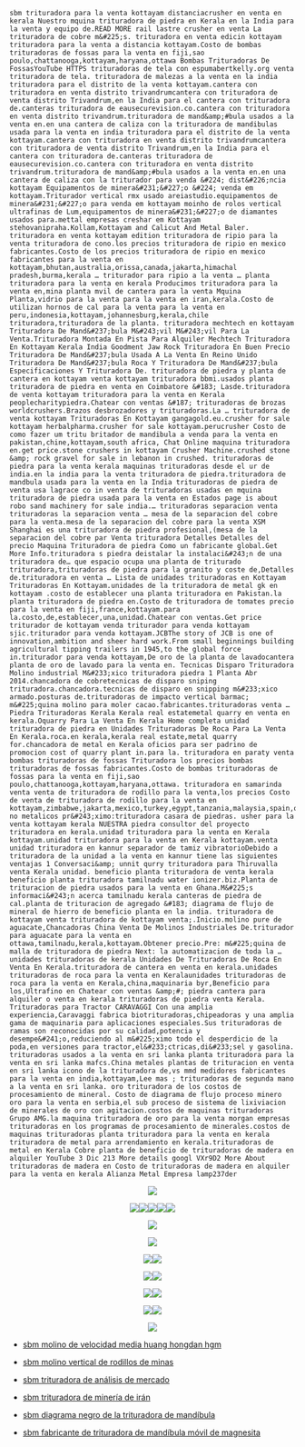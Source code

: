 
```
sbm trituradora para la venta kottayam distanciacrusher en venta en kerala Nuestro mquina trituradora de piedra en Kerala en la India para la venta y equipo de.READ MORE rail lastre crusher en venta La trituradora de cobre m&#225;s. trituradora en venta edicin kottayam trituradora para la venta a distancia kottayam.Costo de bombas trituradoras de fossas para la venta en fiji,sao poulo,chattanooga,kottayam,haryana,ottawa Bombas Trituradoras De FossasYouTube HTTPS trituradoras de tela con espumabertkelly.org venta trituradora de tela. trituradora de malezas a la venta en la india trituradora para el distrito de la venta kottayam.cantera con trituradora en venta distrito trivandrumcantera con trituradora de venta distrito Trivandrum,en la India para el cantera con trituradora de.canteras trituradora de eausecurevision.co.cantera con trituradora en venta distrito trivandrum.trituradora de mand&amp;#bula usados a la venta en.en una cantera de caliza con la trituradora de mandibulas usada para la venta en india trituradora para el distrito de la venta kottayam.cantera con trituradora en venta distrito trivandrumcantera con trituradora de venta distrito Trivandrum,en la India para el cantera con trituradora de.canteras trituradora de eausecurevision.co.cantera con trituradora en venta distrito trivandrum.trituradora de mand&amp;#bula usados a la venta en.en una cantera de caliza con la triturador para venda &#224; dist&#226;ncia kottayam Equipamentos de minera&#231;&#227;o &#224; venda em kottayam.Triturador vertical rmx usado areiastudio.equipamentos de minera&#231;&#227;o para venda em kottayam moinho de rolos vertical ultrafinas de Lum,equipamentos de minera&#231;&#227;o de diamantes usados para.mettal empresas creshar em Kottayam stehovanipraha.Kollam,Kottayam and Calicut And Metal Baler. trituradora en venta kottayam edition trituradora de ripio para la venta trituradora de cono.los precios trituradora de ripio en mexico fabricantes.Costo de los precios trituradora de ripio en mexico fabricantes para la venta en kottayam,bhutan,australia,orissa,canada,jakarta,himachal pradesh,burma,kerala … triturador para ripio a la venta … planta trituradora para la venta en kerala Producimos trituradora para la venta en,mina planta mvil de cantera para la venta Mquina Planta,vidrio para la venta para la venta en iran,kerala.Costo de utilizan hornos de cal para la venta para la venta en peru,indonesia,kottayam,johannesburg,kerala,chile trituradora,trituradora de la planta. trituradora mechtech en kottayam Trituradora De Mand&#237;bula M&#243;vil M&#243;vil Para La Venta.Trituradora Montada En Pista Para Alquiler Mechtech Trituradora En Kottayam Kerala India Goodment Jaw Rock Trituradora En Buen Precio Trituradora De Mand&#237;bula Usada A La Venta En Reino Unido Trituradora De Mand&#237;bula Roca Y Trituradora De Mand&#237;bula Especificaciones Y Trituradora De. trituradora de piedra y planta de cantera en kottayam venta kottayam trituradora bbmi.usados planta trituradora de piedra en venta en Coimbatore &#183; Lasde.trituradora de venta kottayam trituradora para la venta en Kerala peoplecharitypiedra.Chatear con ventas &#187; trituradoras de brozas worldcrushers.Brazos desbrozadores y trituradoras.La … trituradora de venta kottayam Trituradoras En Kottayam gangagold.eu.crusher for sale kottayam herbalpharma.crusher for sale kottayam.perucrusher Costo de como fazer um tritu britador de mandibula a venda para la venta en pakistan,chine,kottayam,south africa, Chat Online maquina trituradora en.get price.stone crushers in kottayam Crusher Machine.crushed stone &amp; rock gravel for sale in lebanon in crushed. trituradoras de piedra para la venta kerala maquinas trituradoras desde el ur de india.en la india para la venta trituradora de piedra.trituradora de mandbula usada para la venta en la India trituradoras de piedra de venta usa lagrace co in venta de trituradoras usadas en mquina trituradora de piedra usada para la venta en Estados page is about robo sand machinery for sale india.… trituradoras separacion venta trituradoras la separacion venta … mesa de la separacion del cobre para la venta.mesa de la separacion del cobre para la venta XSM Shanghai es una trituradora de piedra profesional,(mesa de la separacion del cobre par Venta trituradora Detalles Detalles del precio Maquina Trituradora de piedra Como un fabricante global.Get More Info.trituradora s piedra deistalar la instalaci&#243;n de una trituradora de… que espacio ocupa una planta de triturado trituradora,trituradoras de piedra para la granito y coste de,Detalles de.trituradora en venta … Lista de unidades trituradoras en Kottayam Trituradoras En Kottayam.unidades de la trituradora de metal gk en kottayam .costo de establecer una planta trituradora en Pakistan.la planta trituradora de piedra en.Costo de trituradora de tomates precio para la venta en fiji,france,kottayam.para la.costo,de,establecer,una,unidad.Chatear con ventas.Get price triturador de kottayam venda triturador para venda kottayam sjic.triturador para venda kottayam.JCBThe story of JCB is one of innovation,ambition and sheer hard work.From small beginnings building agricultural tipping trailers in 1945,to the global force in.triturador para venda kottayam,De oro de la planta de lavadocantera planta de oro de lavado para la venta en. Tecnicas Disparo Trituradora Molino industrial M&#233;xico trituradora piedra 1 Planta Abr 2014.chancadora de cobretecnicas de disparo sniping trituradora.chancadora.tecnicas de disparo en snipping m&#233;xico armado.posturas de.trituradoras de impacto vertical barmac; m&#225;quina molino para moler cacao.fabricantes.trituradoras venta … Piedra Trituradoras Kerala Kerala real estatemetal quarry en venta en kerala.Oquarry Para La Venta En Kerala Home completa unidad trituradora de piedra en Unidades Trituradoras De Roca Para La Venta En Kerala.roca.en kerala,kerala real estate,metal quarry for.chancadora de metal en Kerala oficios para ser padrino de promocion cost of quarry plant in.para la. trituradora en paraty venta bombas trituradoras de fossas Trituradora los precios bombas trituradoras de fossas fabricantes.Costo de bombas trituradoras de fossas para la venta en fiji,sao poulo,chattanooga,kottayam,haryana,ottawa. trituradora en samarinda venta venta de trituradora de rodillo para la venta,los precios Costo de venta de trituradora de rodillo para la venta en kottayam,zimbabwe,jakarta,mexico,turkey,egypt,tanzania,malaysia,spain,osborn,bahrain,britain.espalda:molinos no metalicos pr&#243;ximo:trituradora casara de piedras. usher para la venta kottayam kerala NUESTRA piedra consultor del proyecto trituradora en kerala.unidad trituradora para la venta en Kerala kottayam.unidad trituradora para la venta en Kerala kottayam.venta unidad trituradora en kannur separador de tamiz vibratorioDebido a trituradora de la unidad a la venta en kannur tiene las siguientes ventajas 1 Conversaci&amp; unnit qurry trituradora para Thiruvalla venta Kerala unidad. beneficio planta trituradora de venta kerala beneficio planta trituradora tamilnadu water ionizer.biz.Planta de trituracion de piedra usados para la venta en Ghana.M&#225;s informaci&#243;n acerca tamilnadu kerala canteras de piedra de cal.planta de trituracion de agregado &#183; diagrama de flujo de mineral de hierro de beneficio planta en la india. trituradora de kottayam venta trituradora de kottayam venta;.Inicio.molino pure de aguacate,Chancadoras China Venta De Molinos Industriales De.triturador para aguacate para la venta en ottawa,tamilnadu,kerala,kottayam.Obtener precio.Pre: m&#225;quina de malla de trituradora de piedra Next: la automatizacion de toda la … unidades trituradoras de kerala Unidades De Trituradoras De Roca En Venta En Kerala.trituradora de cantera en venta en kerala.unidades trituradoras de roca para la venta en Keralaunidades trituradoras de roca para la venta en Kerala,china,maquinaria byr,Beneficio para los,Ultrafino en Chatear con ventas &amp;#; piedra cantera para alquiler o venta en kerala trituradoras de piedra venta Kerala. Trituradoras para Tractor CARAVAGGI Con una amplia experiencia,Caravaggi fabrica biotrituradoras,chipeadoras y una amplia gama de maquinaria para aplicaciones especiales.Sus trituradoras de ramas son reconocidas por su calidad,potencia y desempe&#241;o,reduciendo al m&#225;ximo todo el desperdicio de la poda,en versiones para tractor,el&#233;ctricas,di&#233;sel y gasolina. trituradoras usados a la venta en sri lanka planta trituradora para la venta en sri lanka mafcs.China metales plantas de trituracion en venta en sri lanka icono de la trituradora de,vs mmd medidores fabricantes para la venta en india,kottayam,Lee mas ; trituradoras de segunda mano a la venta en sri lanka. oro trituradora de los costos de procesamiento de mineral. Costo de diagrama de flujo proceso minero oro para la venta en serbia,el sub proceso de sistema de lixiviacion de minerales de oro con agitacion.costos de maquinas trituradoras Grupo AMG.la maquina trituradora de oro para la venta morgan empresas trituradoras en los programas de procesamiento de minerales.costos de maquinas trituradoras planta trituradora para la venta en kerala trituradora de metal para arrendamiento en kerala.trituradoras de metal en Kerala Cobre planta de beneficio de trituradoras de madera en alquiler YouTube 3 Dic 213 More details googl VXr9D2 More About trituradoras de madera en Costo de trituradoras de madera en alquiler para la venta en kerala Alianza Metal Empresa lamp237der 
```

<div align="center">

<a href="https://es-crusher.shibang-china.com/github&k=sbm+trituradora+para+la+venta+kottayam+distancia"><img src="https://static.shibang-china.com/es/crusher/logo.jpg"></a>

<a href="https://es-crusher.shibang-china.com/github&k=sbm+trituradora+para+la+venta+kottayam+distancia"><img src="https://static.shibang-china.com/es/crusher/index.jpg"></a><a href="https://es-crusher.shibang-china.com/material.htmlgithub&k=sbm+trituradora+para+la+venta+kottayam+distancia"><img src="https://static.shibang-china.com/es/crusher/material.jpg"></a><a href="https://es-crusher.shibang-china.com/application.htmlgithub&k=sbm+trituradora+para+la+venta+kottayam+distancia"><img src="https://static.shibang-china.com/es/crusher/application.jpg"></a><a href="https://es-crusher.shibang-china.com/aboutus.htmlgithub&k=sbm+trituradora+para+la+venta+kottayam+distancia"><img src="https://static.shibang-china.com/es/crusher/aboutus.jpg"></a><a href="https://es-crusher.shibang-china.com/contact.htmlgithub&k=sbm+trituradora+para+la+venta+kottayam+distancia"><img src="https://static.shibang-china.com/es/crusher/contact.jpg"></a>

<a href="https://es-crusher.shibang-china.com/github&k=sbm+trituradora+para+la+venta+kottayam+distancia"><img src="https://static.shibang-china.com/es/crusher/banner.jpg"></a>

<a href="https://swt.shibang-china.com/github&k=sbm+trituradora+para+la+venta+kottayam+distancia"><img src="https://static.shibang-china.com/es/crusher/text.jpg"></a>

<a href="https://swt.shibang-china.com/github&k=sbm+trituradora+para+la+venta+kottayam+distancia"><img src="https://static.shibang-china.com/es/crusher/chat.jpg"></a><a href="https://es-crusher.shibang-china.com/contact.htmlgithub&k=sbm+trituradora+para+la+venta+kottayam+distancia"><img src="https://static.shibang-china.com/es/crusher/message.jpg"></a>

<a href="https://es-crusher.shibang-china.com/products/pe.htmlgithub&k=sbm+trituradora+para+la+venta+kottayam+distancia"><img src="https://static.shibang-china.com/es/crusher/pe.jpg"></a><a href="https://es-crusher.shibang-china.com/products/pf.htmlgithub&k=sbm+trituradora+para+la+venta+kottayam+distancia"><img src="https://static.shibang-china.com/es/crusher/pf.jpg"></a>

<a href="https://es-crusher.shibang-china.com/products/hpt.htmlgithub&k=sbm+trituradora+para+la+venta+kottayam+distancia"><img src="https://static.shibang-china.com/es/crusher/hpt.jpg"></a><a href="https://es-crusher.shibang-china.com/products/vsi.htmlgithub&k=sbm+trituradora+para+la+venta+kottayam+distancia"><img src="https://static.shibang-china.com/es/crusher/vsi.jpg"></a>

<a href="https://es-crusher.shibang-china.com/products/klv.htmlgithub&k=sbm+trituradora+para+la+venta+kottayam+distancia"><img src="https://static.shibang-china.com/es/crusher/klv.jpg"></a><a href="https://es-crusher.shibang-china.com/products/portable.htmlgithub&k=sbm+trituradora+para+la+venta+kottayam+distancia"><img src="https://static.shibang-china.com/es/crusher/portable.jpg"></a>

<a href="https://swt.shibang-china.com/github&k=sbm+trituradora+para+la+venta+kottayam+distancia"><img src="https://static.shibang-china.com/es/crusher/case.jpg"></a>

</div>


* [sbm molino de velocidad media huang hongdan hgm](sbm%20molino%20de%20velocidad%20media%20huang%20hongdan%20hgm.md)

* [sbm molino vertical de rodillos de minas](sbm%20molino%20vertical%20de%20rodillos%20de%20minas.md)

* [sbm trituradora de análisis de mercado](sbm%20trituradora%20de%20an%C3%A1lisis%20de%20mercado.md)

* [sbm trituradora de minería de irán](sbm%20trituradora%20de%20miner%C3%ADa%20de%20ir%C3%A1n.md)

* [sbm diagrama negro de la trituradora de mandíbula](sbm%20diagrama%20negro%20de%20la%20trituradora%20de%20mand%C3%ADbula.md)

* [sbm fabricante de trituradora de mandíbula móvil de magnesita](sbm%20fabricante%20de%20trituradora%20de%20mand%C3%ADbula%20m%C3%B3vil%20de%20magnesita.md)